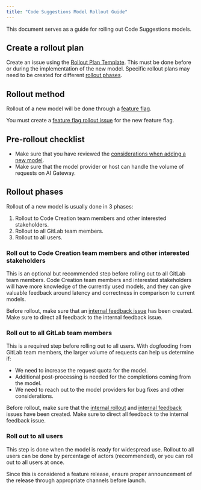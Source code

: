 ```yaml
---
title: "Code Suggestions Model Rollout Guide"
---
```


This document serves as a guide for rolling out Code Suggestions models.

## Create a rollout plan

Create an issue using the [Rollout Plan Template](https://gitlab.com/gitlab-org/gitlab/-/issues/new?issuable_template=Code%20Suggestions%20Model%20Rollout%20Plan).
This must be done before or during the implementation of the new model.
Specific rollout plans may need to be created for different [rollout phases](#rollout-phases).

## Rollout method

Rollout of a new model will be done through a [feature flag](https://docs.gitlab.com/ee/development/feature_flags/).

You must create a [feature flag rollout issue](https://gitlab.com/gitlab-org/gitlab/-/blob/master/.gitlab/issue_templates/Feature%20Flag%20Roll%20Out.md)
for the new feature flag.

## Pre-rollout checklist

- Make sure that you have reviewed the [considerations when adding a new model](implementation_guidelines.md#considerations-when-adding-a-new-model).
- Make sure that the model provider or host can handle the volume of requests on AI Gateway.

## Rollout phases

Rollout of a new model is usually done in 3 phases:

1. Rollout to Code Creation team members and other interested stakeholders.
2. Rollout to all GitLab team members.
3. Rollout to all users.

### Roll out to Code Creation team members and other interested stakeholders

This is an optional but recommended step before rolling out to all GitLab team members. Code Creation team members and interested stakeholders will have more knowledge of the currently used models, and they can give valuable feedback around latency and correctness in comparison to current models.

Before rollout, make sure that an [internal feedback issue](https://gitlab.com/gitlab-org/code-creation/code-suggestions-model-evaluation-hub/-/blob/main/.gitlab/issue_templates/internal_feedback_template.md) has been created. Make sure to direct all feedback to the internal feedback issue.

### Roll out to all GitLab team members

This is a required step before rolling out to all users. With dogfooding from GitLab team members, the larger volume of requests can help us determine if:

- We need to increase the request quota for the model.
- Additional post-processing is needed for the completions coming from the model.
- We need to reach out to the model providers for bug fixes and other considerations.

Before rollout, make sure that the
[internal rollout](https://gitlab.com/gitlab-org/code-creation/code-suggestions-model-evaluation-hub/-/blob/main/.gitlab/issue_templates/internal_rollout.md)
and [internal feedback](https://gitlab.com/gitlab-org/code-creation/code-suggestions-model-evaluation-hub/-/blob/main/.gitlab/issue_templates/internal_feedback_template.md)
issues have been created. Make sure to direct all feedback to the internal feedback issue.

### Roll out to all users

This step is done when the model is ready for widespread use. Rollout to all users can be done by percentage of actors (recommended), or you can roll out to all users at once.

Since this is considered a feature release, ensure proper announcement of the release through appropriate channels before launch.
